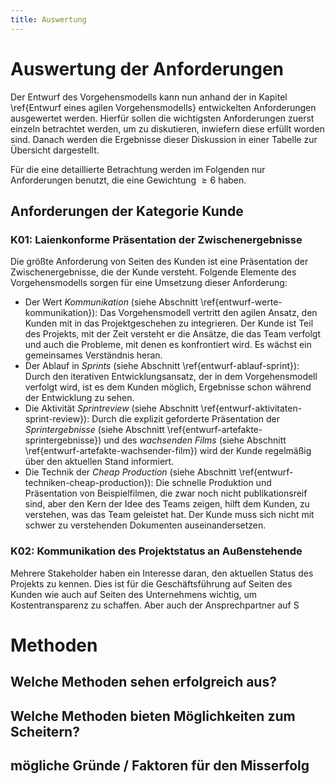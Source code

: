 ```yaml
---
title: Auswertung
---
```


# Auswertung der Anforderungen

Der Entwurf des Vorgehensmodells kann nun anhand der in Kapitel \ref{Entwurf eines agilen Vorgehensmodells} entwickelten Anforderungen ausgewertet werden. Hierfür sollen die wichtigsten Anforderungen zuerst einzeln betrachtet werden, um zu diskutieren, inwiefern diese erfüllt worden sind. Danach werden die Ergebnisse dieser Diskussion in einer Tabelle zur Übersicht dargestellt.

Für die eine detaillierte Betrachtung werden im Folgenden nur Anforderungen benutzt, die eine Gewichtung $\ge6$ haben.

## Anforderungen der Kategorie Kunde

### K01: Laienkonforme Präsentation der Zwischenergebnisse

Die größte Anforderung von Seiten des Kunden ist eine Präsentation der Zwischenergebnisse, die der Kunde versteht. Folgende Elemente des Vorgehensmodells sorgen für eine Umsetzung dieser Anforderung:

- Der Wert *Kommunikation* (siehe Abschnitt \ref{entwurf-werte-kommunikation}): Das Vorgehensmodell vertritt den agilen Ansatz, den Kunden mit in das Projektgeschehen zu integrieren. Der Kunde ist Teil des Projekts, mit der Zeit versteht er die Ansätze, die das Team verfolgt und auch die Probleme, mit denen es konfrontiert wird. Es wächst ein gemeinsames Verständnis heran.
- Der Ablauf in *Sprints* (siehe Abschnitt \ref{entwurf-ablauf-sprint}): Durch den iterativen Entwicklungsansatz, der in dem Vorgehensmodell verfolgt wird, ist es dem Kunden möglich, Ergebnisse schon während der Entwicklung zu sehen.
- Die Aktivität *Sprintreview* (siehe Abschnitt \ref{entwurf-aktivitaten-sprint-review}): Durch die explizit geforderte Präsentation der *Sprintergebnisse* (siehe Abschnitt \ref{entwurf-artefakte-sprintergebnisse}) und des *wachsenden Films* (siehe Abschnitt \ref{entwurf-artefakte-wachsender-film}) wird der Kunde regelmäßig über den aktuellen Stand informiert.
- Die Technik der *Cheap Production* (siehe Abschnitt \ref{entwurf-techniken-cheap-production}): Die schnelle Produktion und Präsentation von Beispielfilmen, die zwar noch nicht publikationsreif sind, aber den Kern der Idee des Teams zeigen, hilft dem Kunden, zu verstehen, was das Team geleistet hat. Der Kunde muss sich nicht mit schwer zu verstehenden Dokumenten auseinandersetzen.

### K02: Kommunikation des Projektstatus an Außenstehende

Mehrere Stakeholder haben ein Interesse daran, den aktuellen Status des Projekts zu kennen. Dies ist für die Geschäftsführung auf Seiten des Kunden wie auch auf Seiten des Unternehmens wichtig, um Kostentransparenz zu schaffen. Aber auch der Ansprechpartner auf S



# Methoden

## Welche Methoden sehen erfolgreich aus?

## Welche Methoden bieten Möglichkeiten zum Scheitern?

## mögliche Gründe / Faktoren für den Misserfolg




<!--

----

Management kreativitätsintensiver Prozesse - Kapitel 13: Kreativität in IT-Forschungsprojekten – Charakterisierung und resultierende Handlungsanweisungen für das Projektmanagement

![Das magische Viereck des Projektmanagements in Forschungsprojekten](http://download.heart-co.de/Bildschirmfoto%202015-06-24%20um%2019.52.55.png)

-->

<!--

Dieser Ansatz setzt viele daran an, dass das Team neue Wege zu erkunden hat. Das Vorgehensmodell ist also vor allem für Innovative Filme gedacht, wo es Wege gibt, die das Filmteam noch nicht kennt. Wenn das Filmteam eigentlich nur Standard Arbeit macht, ist es nicht notwendig, den Afuwand von iterativer Enticklung zu betreiben.

-->